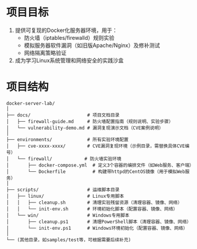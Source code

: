 # **项目目标**

1. 提供可复现的Docker化服务器环境，用于：
   - 防火墙（iptables/firewalld）规则实验
   - 模拟服务器软件漏洞（如旧版Apache/Nginx）及修补测试
   - 网络隔离策略验证
2. 成为学习Linux系统管理和网络安全的实践沙盒

# 项目结构

```
docker-server-lab/
│
├── docs/                     # 项目文档目录
│   ├── firewall-guide.md     # 防火墙配置指南（规则说明、实验步骤）
│   └── vulnerability-demo.md # 漏洞复现演示文档（CVE案例说明）
│
├── environments/             # 所有实验环境配置
│   ├── cve-xxxx-xxxx/        # CVE漏洞复现环境（示例目录，需替换具体CVE编号）
│   └── firewall/            # 防火墙实验环境
│       ├── docker-compose.yml  # 定义3个容器的编排文件（如Web服务、客户端）
│       └── Dockerfile          # 构建带httpd的CentOS镜像（用于模拟Web服务）
│
├── scripts/                  # 运维脚本目录
│   ├── linux/                # Linux专用脚本
│   │   ├── cleanup.sh        # 清理实验残留资源（清理容器、镜像、网络）
│   │   └── init-env.sh       # 环境初始化脚本（配置容器、镜像、网络）
│   └── win/                  # Windows专用脚本
│       ├── cleanup.ps1       # 清理PowerShell脚本（清理容器、镜像、网络）
│       └── init-env.ps1      # Windows环境初始化（配置容器、镜像、网络）
│
└── (其他目录，如samples/test等，可根据需要后续补充)
```





